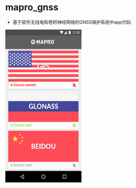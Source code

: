 # mapro_gnss
* 基于软件无线电和卷积神经网络的GNSS保护系统中app代码  
<img src="./Mapro1/app/src/main/res/drawable/img_5381.PNG" width = "240" height = "480" div align="center" />
